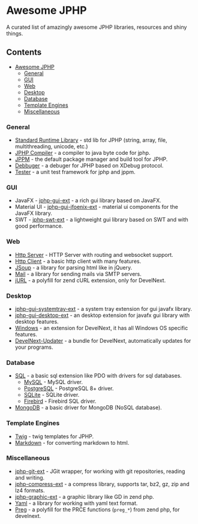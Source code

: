 # Awesome JPHP

A curated list of amazingly awesome JPHP libraries, resources and shiny things.

## Contents

- [Awesome JPHP](#awesome-jphp)
  - [General](#general)
  - [GUI](#gui)
  - [Web](#web)
  - [Desktop](#desktop)
  - [Database](#database)
  - [Template Engines](#temple-engines)
  - [Miscellaneous](#miscellaneous)
  
### General

- [Standard Runtime Library](https://github.com/jphp-group/jphp/tree/master/jphp-runtime/api-docs) - std lib for JPHP (string, array, file, multithreading, unicode, etc.)
- [JPHP Compiler](https://github.com/jphp-group/jphp/tree/master/jphp-core/api-docs) - a compiler to java byte code for jphp.
- [JPPM](https://github.com/jphp-group/jphp/tree/master/packager) - the default package manager and build tool for JPHP.
- [Debbuger](https://github.com/jphp-group/jphp/tree/master/jphp-debugger/api-docs) - a debuger for JPHP based on XDebug protocol.
- [Tester](https://github.com/jphp-group/tester) - a unit test framework for jphp and jppm.

### GUI

- JavaFX - [jphp-gui-ext](https://github.com/jphp-group/jphp/tree/master/exts/jphp-gui-ext/api-docs) - a rich gui library based on JavaFX.
- Material UI - [jphp-gui-jfoenix-ext](https://github.com/jphp-group/jphp/tree/master/exts/jphp-gui-jfoenix-ext/api-docs) - material ui components for the JavaFX library.
- SWT - [jphp-swt-ext](https://github.com/jphp-group/jphp-swt-ext) - a lightweight gui library based on SWT and with good performance.

### Web
- [Http Server](https://github.com/jphp-group/jphp/tree/master/exts/jphp-httpserver-ext) - HTTP Server with routing and websocket support.
- [Http Client](https://github.com/jphp-group/jphp/tree/master/exts/jphp-httpclient-ext) - a basic http client with many features.
- [JSoup](https://github.com/jphp-group/jphp/tree/master/exts/jphp-jsoup-ext/api-docs) - a library for parsing html like in jQuery.
- [Mail](https://github.com/jphp-group/jphp/tree/master/exts/jphp-mail-ext/api-docs) - a library for sending mails via SMTP servers.
- [jURL](https://github.com/TsSaltan/DevelNext-jURL) - a polyfill for zend cURL extension, only for DevelNext.

### Desktop
- [jphp-gui-systemtray-ext](https://github.com/jphp-group/jphp/tree/master/exts/jphp-gui-systemtray-ext/api-docs) - a system tray extension for gui javafx library.
- [jphp-gui-desktop-ext](https://github.com/jphp-group/jphp/tree/master/exts/jphp-gui-desktop-ext/api-docs) - an desktop extension for javafx gui library with desktop features.
- [Windows](https://github.com/TsSaltan/DevelNext-Windows/) - an extension for DevelNext, it has all Windows OS specific features.
- [DevelNext-Updater](https://github.com/TsSaltan/DevelNext-Updater) - a bundle for DevelNext, automatically updates for your programs.

### Database
- [SQL](https://github.com/jphp-group/jphp/tree/master/exts/jphp-sql-ext/api-docs) - a basic sql extension like PDO with drivers for sql databases.
  - [MySQL](https://github.com/jphp-group/jphp/tree/master/exts/jphp-mysql-ext/api-docs) - MySQL driver.
  - [PostgreSQL](https://github.com/jphp-group/jphp/tree/master/exts/jphp-pgsql-ext/api-docs) - PostgreSQL 8+ driver.
  - [SQLite](https://github.com/jphp-group/jphp/tree/master/exts/jphp-sqlite-ext/api-docs) - SQLite driver.
  - [Firebird](https://github.com/jphp-group/jphp/tree/master/exts/jphp-firebirdsql-ext/api-docs) - Firebird SQL driver.
- [MongoDB](https://github.com/jphp-group/jphp/tree/master/exts/jphp-mongo-ext/api-docs) - a basic driver for MongoDB (NoSQL database).

### Template Engines
- [Twig](https://github.com/jphp-group/twig) - twig templates for JPHP.
- [Markdown](https://github.com/jphp-group/jphp/tree/master/exts/jphp-markdown-ext/api-docs) - for converting markdown to html.

### Miscellaneous
- [jphp-git-ext](https://github.com/jphp-group/jphp/tree/master/exts/jphp-git-ext/api-docs) - JGit wrapper, for working with git repositories, reading and writing.
- [jphp-compress-ext](https://github.com/jphp-group/jphp/tree/master/exts/jphp-compress-ext/api-docs) - a compress library, supports tar, bz2, gz, zip and lz4 formats.
- [jphp-graphic-ext](https://github.com/jphp-group/jphp/tree/master/exts/jphp-graphic-ext/api-docs) - a graphic library like GD in zend php.
- [Yaml](https://github.com/jphp-group/jphp/tree/master/exts/jphp-yaml-ext) - a library for working with yaml text format.
- [Preg](https://github.com/TsSaltan/DevelNext-Preg) - a polyfill for the PRCE functions (`preg_*`) from zend php, for develnext.
